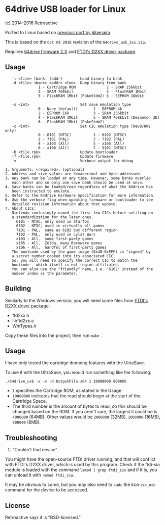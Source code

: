 64drive USB loader for Linux
============================
(c) 2014-2016 Retroactive

Ported to Linux based on [previous port by jkbenaim](https://github.com/jkbenaim/64drive_usb_2xx).

This is based on the `Oct 08 2016` revision of the `64drive_usb_2xx.zip`.

Requires [64drive firmware 2.X](http://64drive.retroactive.be/support.php) and [FTDI's D2XX driver package](http://www.ftdichip.com/Drivers/D2XX.htm).

## Usage
```
   -l <file> [bank] [addr]        Load binary to bank
   -d <file> <bank> <addr> <len>  Dump binary from bank
               1 - Cartridge ROM              2 - SRAM 256kbit
               3 - SRAM 768kbit               4 - FlashRAM 1Mbit
               5 - FlashRAM 1Mbit (PokeStdm2) 6 - EEPROM 16kbit

   -s <int>                       Set save emulation type
               0 - None (default)       1 - EEPROM 4k
               2 - EEPROM 16k           3 - SRAM 256kbit
               4 - FlashRAM 1Mbit       5 - SRAM 768kbit (Dezaemon 3D)
               6 - FlashRAM 1Mbit (PokeStdm2)
   -c <int>                       Set CIC emulation type (RevB/HW2 only)
               0 - 6101 (NTSC)          1 - 6102 (NTSC)
               2 - 7101 (PAL)           3 - 7102 (PAL)
               4 - x103 (All)           5 - x105 (All)
               6 - x106 (All)           7 - 5101 (NTSC)
   -b <file.rpk>                  Update bootloader
   -f <file.rpk>                  Update firmware
   -v                             Verbose output for debug

1. Arguments: <required>, [optional]
2. Address and size values are hexadecimal and byte-addressed.
3. Any bank can be loaded at any time. However, some banks overlap
   each other and so only one save bank should be used at once.
4. Save banks can be loaded/read regardless of what the 64drive has 
   been instructed to emulate.
5. Refer to the 64drive Hardware Specification for more information.
6. Use the verbose flag when updating firmware or bootloader to see
   detailed revision information about that update.
7. About CICs:
   Nintendo confusingly named the first few CICs before settling on 
   a standardization for the later ones.
     6101 - NTSC, only used in Starfox
     6102 - NTSC, used in virtually all games
     7101 - PAL,  same as 6102 but different region
     7102 - PAL,  only used in Lylat Wars
     x103 - All,  some first-party games
     x105 - All,  Zelda, many Rareware games
     x106 - All,  handful of first-party games
   The bootcode used by the game image (0x40-0xFFF) is "signed" by
   a secret number cooked into its associated CIC.
   So, you will need to specify the correct CIC to match the 
   bootcode - which itself is not region-affiliated.
   You can also use the "friendly" name, i.e. "6102" instead of the
   number index as the parameter.
```

## Building

Similarly to the Windows version, you will need some files from
[FTDI's D2XX driver package](http://www.ftdichip.com/Drivers/D2XX.htm):
  - ftd2xx.h
  - libftd2xx.a
  - WinTypes.h

Copy these files into the project, then run ```make ```.

## Usage

I have only tested the cartridge dumping features with the UltraSave.

To use it with the UltraSave, you would run something like the following:

```./64drive_usb -x -v -d OutputFile.z64 1 10000000 800000```

- `1` specifies the Cartridge ROM, as stated in the Usage.
- `10000000` indicates that the read should begin at the start of the Cartridge Space.
- The third number is the amount of bytes to read, so this should be changed based on the ROM. If you aren't sure, the largest it could be is `4000000` (64MB). Other values would be `2000000` (32MB), `1000000` (16MB), `800000` (8MB).

## Troubleshooting

1. "Couldn't find device"

You might have the open-source FTDI driver running, and that will conflict with FTDI's D2XX driver, which is used by this program. Check if the ftdi-sio module is loaded with the command ```lsmod | grep ftdi_sio``` and if it is, you can unload it with ```rmmod ftdi_sio```.

It may be obvious to some, but you may also need to ```sudo``` the ```64drive_usb``` command for the device to be accessed.

## License

Retroactive says it is "BSD-licensed."